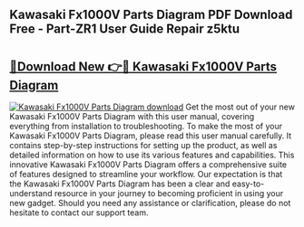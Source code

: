 ## Kawasaki Fx1000V Parts Diagram PDF Download Free - Part-ZR1 User Guide Repair z5ktu

# <h2><a href="http://dfmo9co.blite.top/?on=Kawasaki+Fx1000V+Parts+Diagram">🔗Download New 👉🔴 Kawasaki Fx1000V Parts Diagram</a></h2>

[![Kawasaki Fx1000V Parts Diagram download](https://i.imgur.com/lujVjoI.png)](http://dfmo9co.blite.top/?on=Kawasaki+Fx1000V+Parts+Diagram)
Get the most out of your new Kawasaki Fx1000V Parts Diagram with this user manual, covering everything from installation to troubleshooting. To make the most of your Kawasaki Fx1000V Parts Diagram, please read this user manual carefully. It contains step-by-step instructions for setting up the product, as well as detailed information on how to use its various features and capabilities. This innovative Kawasaki Fx1000V Parts Diagram offers a comprehensive suite of features designed to streamline your workflow. Our expectation is that the Kawasaki Fx1000V Parts Diagram has been a clear and easy-to-understand resource in your journey to becoming proficient in using your new gadget. Should you need any assistance or clarification, please do not hesitate to contact our support team.
